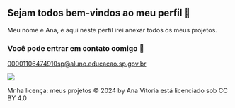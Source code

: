 ## Sejam todos bem-vindos ao meu perfil 💜

Meu nome é Ana, e aqui neste perfil irei anexar todos os meus projetos.

### Você pode entrar em contato comigo 📧

00001106474910sp@aluno.educacao.sp.gov.br

![](https://tenor.com/bM1T7.gif)

Mnha licença: meus projetos © 2024 by Ana Vitoria está licenciado sob CC BY 4.0

